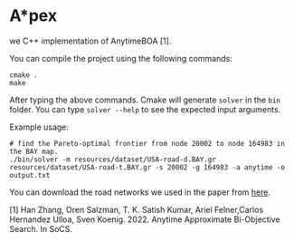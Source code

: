# A*pex
we 
C++ implementation of AnytimeBOA [1].


You can compile the project using the following commands:

``` shell
cmake .
make
```
After typing the above commands. Cmake will generate `solver` in the `bin` folder.
You can type `solver --help` to see the expected input arguments.

Example usage:

``` shell
# find the Pareto-optimal frontier from node 20002 to node 164983 in the BAY map.
./bin/solver -m resources/dataset/USA-road-d.BAY.gr resources/dataset/USA-road-t.BAY.gr -s 20002 -g 164983 -a anytime -o output.txt
```

You can download the road networks we used in the paper from [here]( http://users.diag.uniroma1.it/challenge9/download.shtml).

[1] Han Zhang, Oren Salzman, T. K. Satish Kumar, Ariel Felner,Carlos Hernandez Ulloa, Sven Koenig. 2022. Anytime Approximate Bi-Objective Search. In SoCS.
